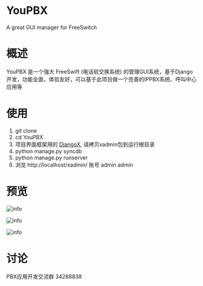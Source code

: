 # YouPBX
A great GUI manager for FreeSwitch

# 概述

YouPBX 是一个强大 FreeSwift (电话软交换系统) 的管理GUI系统，基于Django开发，功能全面，体验友好，可以基于此项目做一个完善的IPPBX系统、呼叫中心应用等

# 使用

1. git clone
2. cd YouPBX
3. 项目界面框架用的 [DjangoX](https://github.com/JoneXiong/DjangoX), 请拷贝xadmin包到运行根目录
4. python manage.py syncdb
5. python manage.py runserver
6. 浏览 http://localhost/xadmin/  账号 admin admin


# 预览
![info](https://github.com/JoneXiong/YouPBX/raw/master/apps/base/static/base/images/youpbx0.jpg)

![info](https://github.com/JoneXiong/YouPBX/raw/master/apps/base/static/base/images/youpbx1.jpg)

![info](https://github.com/JoneXiong/YouPBX/raw/master/apps/base/static/base/images/youpbx2.jpg)

# 讨论
PBX应用开发交流群 34288838
